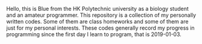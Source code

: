 
Hello, this is Blue from the HK Polytechnic university as a biology student and an amateur programmer.
This repository is a collection of my personally written codes. Some of them are class homeworks and some of them are just for my personal interests. These codes generally record my progress in programming since the first day I learn to program, that is 2019-01-03.
